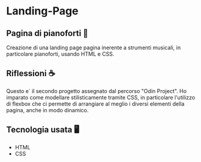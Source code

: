 # Landing-Page
## Pagina di pianoforti :musical_keyboard:
Creazione di una landing page pagina inerente a strumenti musicali, in particolare pianoforti, usando HTML e CSS.

## Riflessioni :coffee:
Questo e` il secondo progetto assegnato dal percorso "Odin Project". Ho imparato come modellare stilisticamente tramite 
CSS, in particolare l'utilizzo di flexbox che ci permette di arrangiare al meglio i diversi elementi della pagina,
anche in modo dinamico.

## Tecnologia usata :desktop_computer:
- HTML
- CSS
